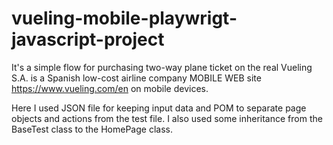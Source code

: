# vueling-mobile-playwrigt-javascript-project
It's a simple flow for purchasing two-way plane ticket on the real Vueling S.A. is a Spanish low-cost airline company MOBILE WEB site https://www.vueling.com/en on mobile devices.

Here I used JSON file for keeping input data and POM to separate page objects and actions from the test file. I also used some inheritance from the BaseTest class to the HomePage class.
